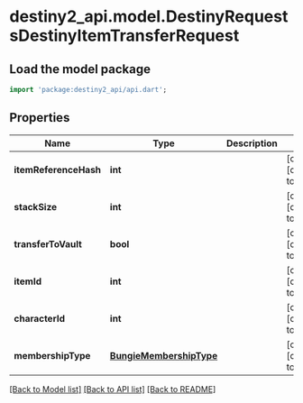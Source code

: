 # destiny2_api.model.DestinyRequestsDestinyItemTransferRequest

## Load the model package
```dart
import 'package:destiny2_api/api.dart';
```

## Properties
Name | Type | Description | Notes
------------ | ------------- | ------------- | -------------
**itemReferenceHash** | **int** |  | [optional] [default to null]
**stackSize** | **int** |  | [optional] [default to null]
**transferToVault** | **bool** |  | [optional] [default to null]
**itemId** | **int** |  | [optional] [default to null]
**characterId** | **int** |  | [optional] [default to null]
**membershipType** | [**BungieMembershipType**](BungieMembershipType.md) |  | [optional] [default to null]

[[Back to Model list]](../README.md#documentation-for-models) [[Back to API list]](../README.md#documentation-for-api-endpoints) [[Back to README]](../README.md)



